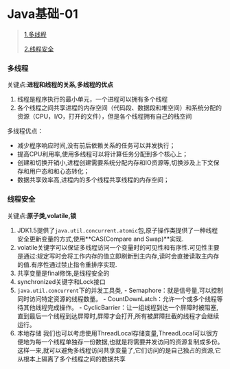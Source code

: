 # Java基础-01

> [1.多线程](#多线程)
>
> [2.线程安全](#线程安全)

### 多线程

关键点:**进程和线程的关系,多线程的优点**

1. 线程是程序执行的最小单元，一个进程可以拥有多个线程 
2. 各个线程之间共享进程的内存空间（代码段、数据段和堆空间）和系统分配的资源（CPU，I/O，打开的文件），但是各个线程拥有自己的栈空间

多线程优点：

+ 减少程序响应时间,没有前后依赖关系的任务可以并发执行；
+ 提高CPU利用率,使用多线程可以将计算任务分配到多个核心上；
+ 创建和切换开销小,进程创建需要系统分配内存和IO资源等,切换涉及上下文保存和用户态和和心态转化；
+ 数据共享效率高,进程内的多个线程共享线程的内存空间；

### 线程安全

关键点:**原子类,volatile,锁**

1. JDK1.5提供了`java.util.concurrent.atomic`包,原子操作类提供了一种线程安全更新变量的方式,使用**CAS(Compare and Swap)**实现.
2. volatile关键字可以保证多线程访问一个变量时的可见性和有序性.可见性主要是通过:规定写时会将工作内存的值立即刷新到主内存,读时会直接读取主内存的值.有序性通过禁止指令重排序实现.
3. 共享变量是final修饰,是线程安全的
4. synchronized关键字和Lock接口
5. `java.util.concurrent`下的并发工具类, \- Semaphore：就是信号量,可以控制同时访问特定资源的线程数量。 - CountDownLatch：允许一个或多个线程等待其他线程完成操作。 - CyclicBarrier：让一组线程到达一个屏障时被阻塞,直到最后一个线程到达屏障时,屏障才会打开,所有被屏障拦截的线程才会继续运行。
6. 本地存储 我们也可以考虑使用ThreadLocal存储变量,ThreadLocal可以很方便地为每一个线程单独存一份数据,也就是将需要并发访问的资源复制成多份。这样一来,就可以避免多线程访问共享变量了,它们访问的是自己独占的资源,它从根本上隔离了多个线程之间的数据共享